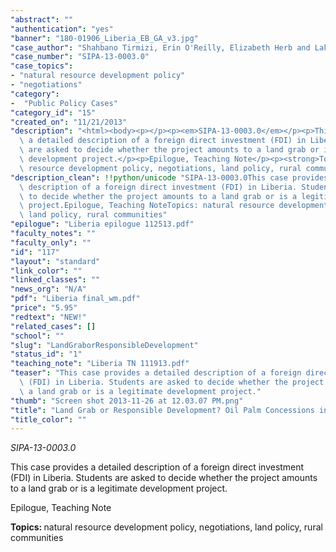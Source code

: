 ```yaml
---
"abstract": ""
"authentication": "yes"
"banner": "180-01906_Liberia_EB_GA_v3.jpg"
"case_author": "Shahbano Tirmizi, Erin O'Reilly, Elizabeth Herb and Lakshmi Balachandran"
"case_number": "SIPA-13-0003.0"
"case_topics":
- "natural resource development policy"
- "negotiations"
"category": 
-  "Public Policy Cases"
"category_id": "15"
"created_on": "11/21/2013"
"description": "<html><body><p></p><p><em>SIPA-13-0003.0</em></p><p>This case provides\
  \ a detailed description of a foreign direct investment (FDI) in Liberia. Students\
  \ are asked to decide whether the project amounts to a land grab or is a legitimate\
  \ development project.</p><p>Epilogue, Teaching Note</p><p><strong>Topics: </strong>natural\
  \ resource development policy, negotiations, land policy, rural communities</p></body></html>"
"description_clean": !!python/unicode "SIPA-13-0003.0This case provides a detailed\
  \ description of a foreign direct investment (FDI) in Liberia. Students are asked\
  \ to decide whether the project amounts to a land grab or is a legitimate development\
  \ project.Epilogue, Teaching NoteTopics: natural resource development policy, negotiations,\
  \ land policy, rural communities"
"epilogue": "Liberia epilogue 112513.pdf"
"faculty_notes": ""
"faculty_only": ""
"id": "117"
"layout": "standard"
"link_color": ""
"linked_classes": ""
"news_org": "N/A"
"pdf": "Liberia final_wm.pdf"
"price": "5.95"
"redtext": "NEW!"
"related_cases": []
"school": ""
"slug": "LandGraborResponsibleDevelopment"
"status_id": "1"
"teaching_note": "Liberia TN 111913.pdf"
"teaser": "This case provides a detailed description of a foreign direct investment\
  \ (FDI) in Liberia. Students are asked to decide whether the project amounts to\
  \ a land grab or is a legitimate development project."
"thumb": "Screen shot 2013-11-26 at 12.03.07 PM.png"
"title": "Land Grab or Responsible Development? Oil Palm Concessions in Liberia"
"title_color": ""
---
```

<html><body><p></p><p><em>SIPA-13-0003.0</em></p><p>This case provides a detailed description of a foreign direct investment (FDI) in Liberia. Students are asked to decide whether the project amounts to a land grab or is a legitimate development project.</p><p>Epilogue, Teaching Note</p><p><strong>Topics: </strong>natural resource development policy, negotiations, land policy, rural communities</p></body></html>
